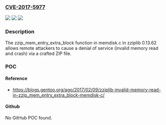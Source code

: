 ### [CVE-2017-5977](https://cve.mitre.org/cgi-bin/cvename.cgi?name=CVE-2017-5977)
![](https://img.shields.io/static/v1?label=Product&message=n%2Fa&color=blue)
![](https://img.shields.io/static/v1?label=Version&message=n%2Fa&color=blue)
![](https://img.shields.io/static/v1?label=Vulnerability&message=n%2Fa&color=brighgreen)

### Description

The zzip_mem_entry_extra_block function in memdisk.c in zziplib 0.13.62 allows remote attackers to cause a denial of service (invalid memory read and crash) via a crafted ZIP file.

### POC

#### Reference
- https://blogs.gentoo.org/ago/2017/02/09/zziplib-invalid-memory-read-in-zzip_mem_entry_extra_block-memdisk-c/

#### Github
No GitHub POC found.

